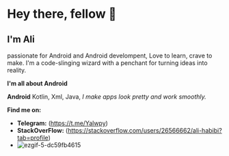 # Hey there, fellow 👋
## I'm Ali
passionate for Android and Android develompent, Love to learn, crave to make. I'm a code-slinging wizard with a penchant for turning ideas into reality.

**I'm all about Android**

**Android** Kotlin, Xml, Java, _I make apps look pretty and work smoothly._

**Find me on:**
* **Telegram:** (https://t.me/Yalwpy)
* **StackOverFlow:** (https://stackoverflow.com/users/26566662/ali-habibi?tab=profile)
* ![ezgif-5-dc59fb4615](https://github.com/user-attachments/assets/037a1e99-932e-4976-96b6-94ab3488a7fc)
